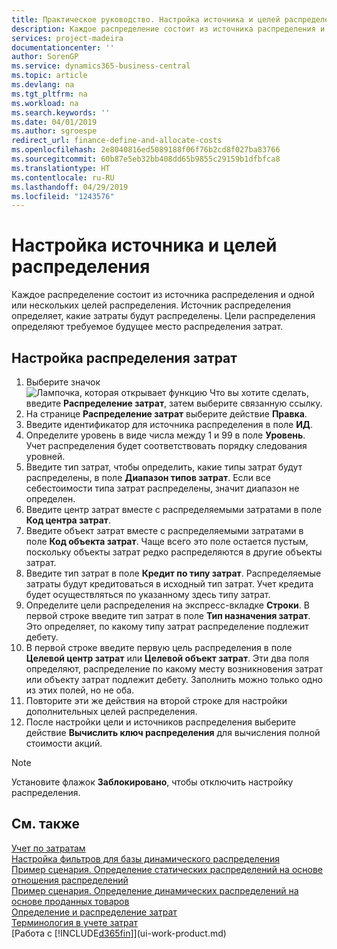 ```yaml
---
title: Практическое руководство. Настройка источника и целей распределения | Документы Майкрософт
description: Каждое распределение состоит из источника распределения и одной или нескольких целей распределения. Источник распределения определяет, какие затраты будут распределены. Цели распределения определяют требуемое будущее место распределения затрат.
services: project-madeira
documentationcenter: ''
author: SorenGP
ms.service: dynamics365-business-central
ms.topic: article
ms.devlang: na
ms.tgt_pltfrm: na
ms.workload: na
ms.search.keywords: ''
ms.date: 04/01/2019
ms.author: sgroespe
redirect_url: finance-define-and-allocate-costs
ms.openlocfilehash: 2e8040816ed5089188f06f76b2cd8f027ba83766
ms.sourcegitcommit: 60b87e5eb32bb408dd65b9855c29159b1dfbfca8
ms.translationtype: HT
ms.contentlocale: ru-RU
ms.lasthandoff: 04/29/2019
ms.locfileid: "1243576"
---
```

# <a name="set-up-allocation-source-and-targets"></a>Настройка источника и целей распределения
Каждое распределение состоит из источника распределения и одной или нескольких целей распределения. Источник распределения определяет, какие затраты будут распределены. Цели распределения определяют требуемое будущее место распределения затрат.  

## <a name="to-set-up-cost-allocations"></a>Настройка распределения затрат  
1.  Выберите значок ![Лампочка, которая открывает функцию Что вы хотите сделать](media/ui-search/search_small.png "Что вы хотите сделать"), введите **Распределение затрат**, затем выберите связанную ссылку.  
2.  На странице **Распределение затрат** выберите действие **Правка**.  
3.  Введите идентификатор для источника распределения в поле **ИД**.  
4.  Определите уровень в виде числа между 1 и 99 в поле **Уровень**. Учет распределения будет соответствовать порядку следования уровней.  
5.  Введите тип затрат, чтобы определить, какие типы затрат будут распределены, в поле **Диапазон типов затрат**. Если все себестоимости типа затрат распределены, значит диапазон не определен.  
6.  Введите центр затрат вместе с распределяемыми затратами в поле **Код центра затрат**.  
7.  Введите объект затрат вместе с распределяемыми затратами в поле **Код объекта затрат**. Чаще всего это поле остается пустым, поскольку объекты затрат редко распределяются в другие объекты затрат.  
8.  Введите тип затрат в поле **Кредит по типу затрат**. Распределяемые затраты будут кредитоваться в исходный тип затрат. Учет кредита будет осуществляться по указанному здесь типу затрат.  
9. Определите цели распределения на экспресс-вкладке **Строки**. В первой строке введите тип затрат в поле **Тип назначения затрат**. Это определяет, по какому типу затрат распределение подлежит дебету.  
10. В первой строке введите первую цель распределения в поле **Целевой центр затрат** или **Целевой объект затрат**. Эти два поля определяют, распределение по какому месту возникновения затрат или объекту затрат подлежит дебету. Заполнить можно только одно из этих полей, но не оба.  
11. Повторите эти же действия на второй строке для настройки дополнительных целей распределения.  
12. После настройки цели и источников распределения выберите действие **Вычислить ключ распределения** для вычисления полной стоимости акций.  

> [!NOTE]  
>  Установите флажок **Заблокировано**, чтобы отключить настройку распределения.  

## <a name="see-also"></a>См. также  
[Учет по затратам](finance-manage-cost-accounting.md)  
 [Настройка фильтров для базы динамического распределения](finance-setting-filters-for-dynamic-allocation-bases.md)   
 [Пример сценария. Определение статических распределений на основе отношения распределений](finance-scenario-example-defining-static-allocations-based-on-allocation-ratio.md)   
 [Пример сценария. Определение динамических распределений на основе проданных товаров](finance-scenario-example-defining-dynamic-allocations-based-on-items-sold.md)   
 [Определение и распределение затрат](finance-define-and-allocate-costs.md)   
 [Терминология в учете затрат](finance-terminology-in-cost-accounting.md)  
 [Работа с [!INCLUDE[d365fin](includes/d365fin_md.md)]](ui-work-product.md)
